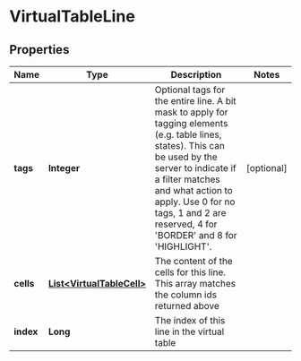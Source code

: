 

# VirtualTableLine


## Properties

| Name | Type | Description | Notes |
|------------ | ------------- | ------------- | -------------|
|**tags** | **Integer** | Optional tags for the entire line. A bit mask to apply for tagging elements (e.g. table lines, states). This can be used by the server to indicate if a filter matches and what action to apply. Use 0 for no tags, 1 and 2 are reserved, 4 for &#39;BORDER&#39; and 8 for &#39;HIGHLIGHT&#39;. |  [optional] |
|**cells** | [**List&lt;VirtualTableCell&gt;**](VirtualTableCell.md) | The content of the cells for this line. This array matches the column ids returned above |  |
|**index** | **Long** | The index of this line in the virtual table |  |




